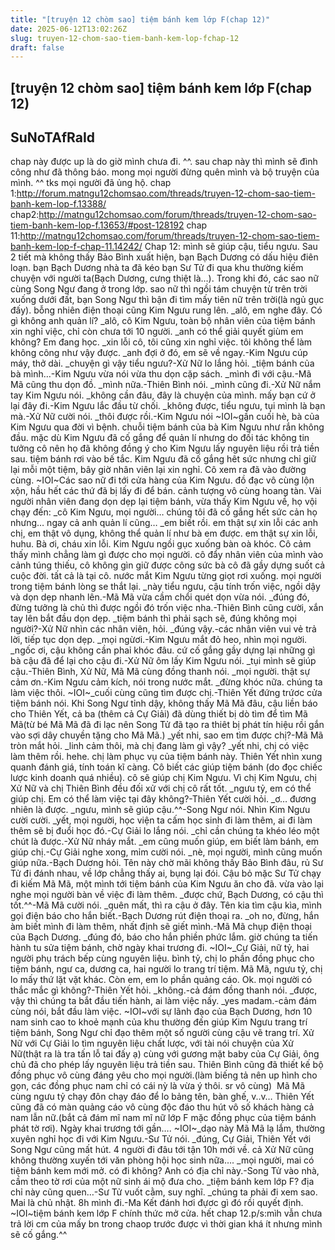 ```yaml
---
title: "[truyện 12 chòm sao] tiệm bánh kem lớp F(chap 12)"
date: 2025-06-12T13:02:26Z
slug: truyen-12-chom-sao-tiem-banh-kem-lop-fchap-12
draft: false
---
```


## [truyện 12 chòm sao] tiệm bánh kem lớp F(chap 12)

## SuNoTAfRaId

chap này được up là do giờ mình chưa đi. ^^. sau chap này thì mình sẽ đình công như đã thông báo. mong mọi người đừng quên mình và bộ truyện của mình. ^^ tks mọi người đã ủng hộ.
chap 1:http://forum.matngu12chomsao.com/threads/truyen-12-chom-sao-tiem-banh-kem-lop-f.13388/
chap2:http://matngu12chomsao.com/forum/threads/truyen-12-chom-sao-tiem-banh-kem-lop-f.13653/#post-128192
chap 11:http://matngu12chomsao.com/forum/threads/truyen-12-chom-sao-tiem-banh-kem-lop-f-chap-11.14242/
Chap 12: mình sẽ giúp cậu, tiểu ngưu.
Sau 2 tiết mà không thấy Bảo Bình xuất hiện, bạn Bạch Dương có dấu hiệu điên loạn. bạn Bạch Dương nhà ta đã kéo bạn Sư Tử đi qua khu thường kiếm chuyện với người ta(Bạch Dương, cưng thiệt là…). Trong khi đó, các sao nữ cùng Song Ngư đang ở trong lớp. sao nữ thì ngồi tám chuyện từ trên trời xuống dưới đất, bạn Song Ngư thì bận đi tìm mấy tiên nữ trên trời(là ngủ gục đấy). bỗng nhiên điện thoại cũng Kim Ngưu rung lên.
_alô, em nghe đây. Có gì không anh quản lí?
_alô, cô Kim Ngưu, toàn bộ nhân viên của tiệm bánh xin nghỉ việc, chỉ còn chưa tới 10 người.
_anh có thể giải quyết giùm em không? Em đang học.
_xin lỗi cô, tôi cũng xin nghỉ việc. tôi không thể làm không công như vậy được.
_anh đợi ở đó, em sẽ về ngay.-Kim Ngưu cúp máy, thở dài.
_chuyện gì vậy tiểu ngưu?-Xử Nữ lo lắng hỏi.
_tiệm bánh của bà mình…-Kim Ngưu vừa nói vừa thu dọn cặp sách.
_mình đi với cậu.-Mã Mã cũng thu dọn đồ.
_mình nữa.-Thiên Bình nói.
_mình cũng đi.-Xử Nữ nắm tay Kim Ngưu nói.
_không cần đâu, đây là chuyện của mình. mấy bạn cứ ở lại đây đi.-Kim Ngưu lắc đầu từ chối.
_không được, tiểu ngưu, tụi mình là bạn mà.-Xử Nữ cười nói.
_thôi được rồi.-Kim Ngưu nói
~IOI~​gần cuối hè, bà của Kim Ngưu qua đời vì bệnh. chuỗi tiệm bánh của bà Kim Ngưu như rắn không đầu. mặc dù Kim Ngưu đã cố gắng để quản lí nhưng do đối tác không tin tưởng cô nên họ đã không đồng ý cho Kim Ngưu lấy nguyên liệu rồi trả tiền sau. tiệm bánh rơi vào bế tắc. Kim Ngưu đã cố gắng hêt sức nhưng chỉ giữ lại mỗi một tiệm, bây giờ nhân viên lại xin nghỉ. Cô xem ra đã vào đường cùng.
~IOI~​Các sao nữ đi tới cửa hàng của Kim Ngưu. đồ đạc vô cùng lộn xộn, hầu hết các thứ đã bị lấy đi để bán. cảnh tượng vô cùng hoang tàn. Vài người nhân viên đang dọn dẹp lại tiệm bánh, vừa thấy Kim Ngưu về, họ vội chạy đến:
_cô Kim Ngưu, mọi người… chúng tôi đã cố gắng hết sức cản họ nhưng… ngay cả anh quản lí cũng…
_em biết rồi. em thật sự xin lỗi các anh chị, em thật vô dụng, không thể quản lí như bà em được. em thật sự xin lỗi, huhu. Bà ơi, cháu xin lỗi.
Kim Ngưu ngồi gục xuống bàn oà khóc. Cô cảm thấy mình chẳng làm gì được cho mọi người. cô đẩy nhân viên của mình vào cảnh túng thiếu, cô không gìn giữ được công sức bà cô đã gầy dựng suốt cả cuộc đời. tất cả là tại cô. nước mắt Kim Ngưu từng giọt rơi xuống. mọi người trong tiệm bánh lòng se thắt lại.
_này tiểu ngưu, cậu tính trốn việc, ngồi dậy và dọn dẹp nhanh lên.-Mã Mã vừa cầm chổi quét dọn vừa nói.
_đúng đó, đừng tưởng là chủ thì được ngồi đó trốn việc nha.-Thiên Bình cũng cười, xắn tay lên bắt đầu dọn dẹp.
_tiệm bánh thì phải sạch sẽ, đúng không mọi người?-Xử Nữ nhìn các nhân viên, hỏi.
_đúng vậy.-các nhân viên vui vẻ trả lời, tiếp tục dọn dẹp.
_mọi ngừơi.-Kim Ngưu mắt đỏ heo, nhìn mọi người.
_ngốc ơi, cậu không cần phaỉ khóc đâu. cứ cố gắng gầy dựng lại những gì bà cậu đã để lại cho cậu đi.-Xử Nữ ôm lấy Kim Ngưu nói.
_tụi mình sẽ giúp cậu.-Thiên Bình, Xử Nữ, Mã Mã cùng đồng thanh nói.
_mọi người. thật sự cảm ơn.-Kim Ngưu cảm kích, nói trong nước mắt.
_đừng khóc nữa. chúng ta làm việc thôi.
~IOI~​_cuối cùng cũng tìm được chị.-Thiên Yết đứng trứơc cửa tiệm bánh nói.
Khi Song Ngư tỉnh dậy, không thấy Mã Mã đâu, cậu liền báo cho Thiên Yết, cả ba (thêm cả Cự Giải) đã dùng thiết bị dò tìm để tìm Mã Mã(từ bé Mã Mã đã đi lạc nên Song Tử đã tạo ra thiêt bị phát tín hiệu rồi gắn vào sợi dây chuyền tặng cho Mã Mã.)
_yết nhi, sao em tìm được chị?-Mã Mã tròn mắt hỏi.
_linh cảm thôi, mà chị đang làm gì vậy?
_yết nhi, chị có việc làm thêm rồi. hehe. chị làm phục vụ của tiệm bánh này.
Thiên Yết nhìn xung quanh đánh giá, tính toán kĩ càng. Cô biết các giúp tiệm bánh (do đọc chiếc lược kinh doanh quá nhiều). cô sẽ giúp chị Kim Ngưu. Vì chị Kim Ngưu, chị Xử Nữ và chị Thiên Bình đều đối xử với chị cô rất tốt.
_ngưu tỷ, em có thể giúp chị. Em có thể làm việc tại đây không?-Thiên Yết cười hỏi.
_ơ… đương nhiên là được.
_ngưu, mình sẽ giúp cậu.^^-Song Ngư nói. Nhìn Kim Ngưu cười cười.
_yết, mọi người, học viện ta cấm học sinh đi làm thêm, ai đi làm thêm sẽ bị đuổi học đó.-Cự Giải lo lắng nói.
_chỉ cần chúng ta khéo léo một chút là được.-Xử Nữ nháy mắt.
_em cũng muốn giúp, em biết làm bánh, em giúp chị.-Cự Giải nghe xong, mỉm cười nói.
_nè, mọi người, mình cũng muốn giúp nữa.-Bạch Dương hỏi.
Tên này chờ mãi không thấy Bảo Bình đâu, rủ Sư Tử đi đánh nhau, về lớp chẳng thấy ai, bụng lại đói. Cậu bỏ mặc Sư Tử chạy đi kiếm Mã Mã, một mình tới tiệm bánh của Kim Ngưu ăn cho đã. vừa vào lại nghe mọi người bàn về việc đi làm thêm.
_được chứ, Bạch Dương, có cậu thì tốt.^^-Mã Mã cười nói.
_quên mất, thì ra cậu ở đây. Tên kia tìm cậu kìa, mình gọi điện báo cho hắn biết.-Bạch Dương rút điện thoại ra.
_oh no, đừng, hắn àm biết mình đi làm thêm, nhất định sẽ giết mình.-Mã Mã chụp điện thoại của Bạch Dương.
_đúng đó, báo cho hắn phiền phức lắm. giờ chúng ta tiến hành tu sửa tiệm bánh, chờ ngày khai trương đi.
~IOI~​_Cự Giải, nữ tỷ, hai người phụ trách bếp cùng nguyên liệu. bình tỷ, chị lo phần đồng phục cho tiệm bánh, ngư ca, dương ca, hai người lo trang trí tiệm. Mã Mã, ngưu tỷ, chị lo mấy thứ lặt vặt khác. Còn em, em lo phần quảng cáo. Ok. mọi người có thắc mắc gì không?-Thiên Yết hỏi.
_không.-cả đám đồng thanh nói.
_được, vậy thì chúng ta bắt đầu tiến hành, ai làm việc nấy.
_yes madam.-cảm đám cùng nói, bắt đầu làm việc.
~IOI~​với sự lãnh đạo của Bạch Dương, hơn 10 nam sinh cao to khoẻ mạnh của khu thường đến giúp Kim Ngưu trang trí tiệm bánh, Song Ngư chỉ đạo thêm một số người cùng cậu vẽ trang trí. Xử Nữ với Cự Giải lo tìm nguyên liệu chất lược, với tài nói chuyện của Xử Nữ(thật ra là tra tấn lỗ tai đấy ạ) cùng với gương mặt baby của Cự Giải, ông chủ đã cho phép lấy nguyên liệu trả tiền sau. Thiên Bình cũng đã thiết kế bộ đồng phục vô cùng đáng yêu cho mọi người.(làm biếng tả nên up hình cho gọn, các đồng phục nam chỉ có cái nỳ là vừa ý thôi. sr vô cùng)
                       ​ ​Mã Mã cùng ngưu tỷ chạy đôn chạy đáo để lo bảng tên, bàn ghế, v..v… Thiên Yết cũng đã có màn quảng cáo vô cùng độc đáo thu hút vô số khách hàng cả nam lẫn nữ.(bắt cả đám mĩ nam mĩ nữ lớp F mặc đồng phục của tiệm bánh phát tờ rơi). Ngày khai trương tới gần….
~IOI~​_dạo này Mã Mã lạ lắm, thường xuyên nghỉ học đi với Kim Ngưu.-Sư Tử nói.
_đúng, Cự Giải, Thiên Yết với Song Ngư cũng mất hút. 4 người đi đâu tới tận 10h mới về. cả Xử Nữ cũng không thường xuyến tới văn phòng hội học sinh nữa….
_mọi người, mai có tiệm bánh kem mới mở. có đi không? Anh có địa chỉ này.-Song Tử vào nhà, cầm theo tờ rơi của một nữ sinh ái mộ đưa cho.
_tiệm bánh kem lớp F? địa chỉ này cũng quen…-Sư Tử vuốt cằm, suy nghĩ.
_chúng ta phải đi xem sao. Mai là chủ nhật. 8h mình đi.-Ma Kết đánh hơi đựơc gì đó rồi quyết định.
~IOI~​tiệm bánh kem lớp F chính thức mở cửa.
hết chap 12.​p/s:mìh vẫn chưa trả lời cm của mấy bn trong chaop trước được vì thời gian khá ít nhưng mình sẽ cố gắng.^^​